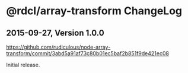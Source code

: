 # @rdcl/array-transform ChangeLog

## 2015-09-27, Version 1.0.0

https://github.com/rudiculous/node-array-transform/commit/3abd5a91af73c80b01ec5baf2b851f9de421ec08

Initial release.
